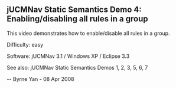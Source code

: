 ## jUCMNav Static Semantics Demo 4: Enabling/disabling all rules in a group

This video demonstrates how to enable/disable all rules in a group.

Difficulty: easy

Software: jUCMNav 3.1 / Windows XP / Eclipse 3.3

See also: jUCMNav Static Semantics Demos 1, 2, 3, 5, 6, 7

-- Byrne Yan - 08 Apr 2008 